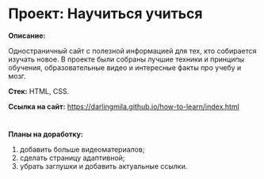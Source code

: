 #  Проект: Научиться учиться

**Описание:**

Одностраничный сайт с полезной информацией для тех, кто собирается изучать новое. В проекте были собраны лучшие техники и принципы обучения, образовательные видео и интересные факты про учебу и мозг.

**Стек:** HTML, CSS.

**Ссылка на сайт:** https://darlingmila.github.io/how-to-learn/index.html
#

**Планы на доработку:**
1. добавить больше видеоматериалов;
2. сделать страницу адаптивной;
3. убрать заглушки и добавить актуальные ссылки.

